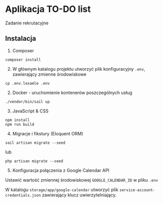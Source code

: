 # Aplikacja TO-DO list

Zadanie rekrutacyjne

## Instalacja

1. Composer

```
composer install
```

2. W głównym katalogu projektu utworzyć plik konfiguracyjny ```.env```, zawierający zmienne środowiskowe

```
cp .env.lexamle .env
```

2. Docker - uruchomienie kontenerów poszczególnych usług

```
./vendor/bin/sail up
```

3. JavaScript & CSS

```
npm install
npm run build
```

4. Migracje i fikstury (Eloquent ORM)

```
sail artisan migrate --seed
```

lub

```
php artisan migrate --seed
```

5. Konfiguracja połączenia z Google Calendar API

Ustawić wartość zmiennej środowiskowej ```GOOGLE_CALENDAR_ID``` w pliku ```.env```

W katalogu ```storage/app/google-calendar``` utworzyć plik ```service-account-credentials.json``` zawierający klucz uwierzytelniający.

